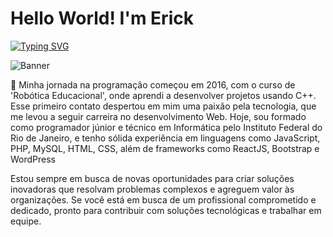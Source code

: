 # Hello World!  I'm Erick
[![Typing SVG](https://readme-typing-svg.demolab.com?font=Fira+Code&size=24&pause=1000&color=10DC00DC&background=FF000000&center=true&multiline=true&repeat=false&width=1080&lines=Full-Stack+Web+%26+Software+Developer)](https://git.io/typing-svg)

![Banner](https://github.com/user-attachments/assets/81c02547-da10-4bab-abad-e27f83c4f427)

💬 Minha jornada na programação começou em 2016, com o curso de 'Robótica Educacional', onde aprendi a desenvolver projetos usando C++. Esse primeiro contato despertou em mim uma paixão pela tecnologia, que me levou a seguir carreira no desenvolvimento Web. Hoje, sou formado como programador júnior e técnico em Informática pelo Instituto Federal do Rio de Janeiro, e tenho sólida experiência em linguagens como JavaScript, PHP, MySQL, HTML, CSS, além de frameworks como ReactJS, Bootstrap e WordPress 

Estou sempre em busca de novas oportunidades para criar soluções inovadoras que resolvam problemas complexos e agreguem valor às organizações. Se você está em busca de um profissional comprometido e dedicado, pronto para contribuir com soluções tecnológicas e trabalhar em equipe.

<!--
**Erick-Porto/Erick-Porto** is a ✨ _special_ ✨ repository because its `README.md` (this file) appears on your GitHub profile.

Here are some ideas to get you started:

- 🔭 I’m currently working on ...
- 🌱 I’m currently learning ...
- 👯 I’m looking to collaborate on ...
- 🤔 I’m looking for help with ...
- 💬 Ask me about ...
- 📫 How to reach me: ...
- 😄 Pronouns: ...
- ⚡ Fun fact: ...
-->
